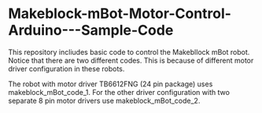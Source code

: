 # Makeblock-mBot-Motor-Control-Arduino---Sample-Code

This repository incliudes basic code to control the Makebllock mBot robot.
Notice that there are two different codes. This is because of different
motor driver configuration in these robots. 

The robot with motor driver TB6612FNG (24 pin package) uses 
makeblock_mBot_code_1. For the other driver configuration with
two separate 8 pin motor drivers use makeblock_mBot_code_2.
